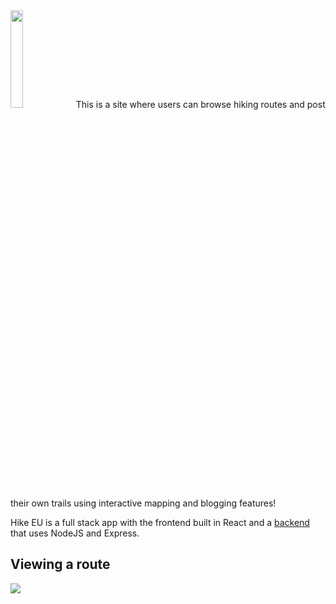 <img src="https://i.imgur.com/zKCyymJ.png" width="20%">
This is a site where users can browse hiking routes and post their own trails using interactive mapping and blogging features!

Hike EU is a full stack app with the frontend built in React and a [backend](https://github.com/t0mc0llins/backend-hike-eu) that uses NodeJS and Express.

## Viewing a route
<img src="https://i.imgur.com/Gw54JwI.gif">
